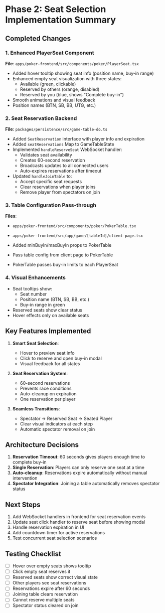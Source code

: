# Phase 2: Seat Selection Implementation Summary

## Completed Changes

### 1. Enhanced PlayerSeat Component
**File**: `apps/poker-frontend/src/components/poker/PlayerSeat.tsx`

- Added hover tooltip showing seat info (position name, buy-in range)
- Enhanced empty seat visualization with three states:
  - Available (green, clickable)
  - Reserved by others (orange, disabled)
  - Reserved by you (blue, shows "Complete buy-in")
- Smooth animations and visual feedback
- Position names (BTN, SB, BB, UTG, etc.)

### 2. Seat Reservation Backend
**File**: `packages/persistence/src/game-table-do.ts`

- Added `SeatReservation` interface with player info and expiration
- Added `seatReservations` Map to GameTableState
- Implemented `handleReserveSeat` WebSocket handler:
  - Validates seat availability
  - Creates 60-second reservation
  - Broadcasts updates to all connected users
  - Auto-expires reservations after timeout
- Updated `handleJoinTable` to:
  - Accept specific seat requests
  - Clear reservations when player joins
  - Remove player from spectators on join

### 3. Table Configuration Pass-through
**Files**: 
- `apps/poker-frontend/src/components/poker/PokerTable.tsx`
- `apps/poker-frontend/src/app/game/[tableId]/client-page.tsx`

- Added minBuyIn/maxBuyIn props to PokerTable
- Pass table config from client page to PokerTable
- PokerTable passes buy-in limits to each PlayerSeat

### 4. Visual Enhancements
- Seat tooltips show:
  - Seat number
  - Position name (BTN, SB, BB, etc.)
  - Buy-in range in green
- Reserved seats show clear status
- Hover effects only on available seats

## Key Features Implemented

1. **Smart Seat Selection**: 
   - Hover to preview seat info
   - Click to reserve and open buy-in modal
   - Visual feedback for all states

2. **Seat Reservation System**:
   - 60-second reservations
   - Prevents race conditions
   - Auto-cleanup on expiration
   - One reservation per player

3. **Seamless Transitions**:
   - Spectator → Reserved Seat → Seated Player
   - Clear visual indicators at each step
   - Automatic spectator removal on join

## Architecture Decisions

1. **Reservation Timeout**: 60 seconds gives players enough time to complete buy-in
2. **Single Reservation**: Players can only reserve one seat at a time
3. **Auto-cleanup**: Reservations expire automatically without manual intervention
4. **Spectator Integration**: Joining a table automatically removes spectator status

## Next Steps

1. Add WebSocket handlers in frontend for seat reservation events
2. Update seat click handler to reserve seat before showing modal
3. Handle reservation expiration in UI
4. Add countdown timer for active reservations
5. Test concurrent seat selection scenarios

## Testing Checklist

- [ ] Hover over empty seats shows tooltip
- [ ] Click empty seat reserves it
- [ ] Reserved seats show correct visual state
- [ ] Other players see seat reservations
- [ ] Reservations expire after 60 seconds
- [ ] Joining table clears reservation
- [ ] Cannot reserve multiple seats
- [ ] Spectator status cleared on join